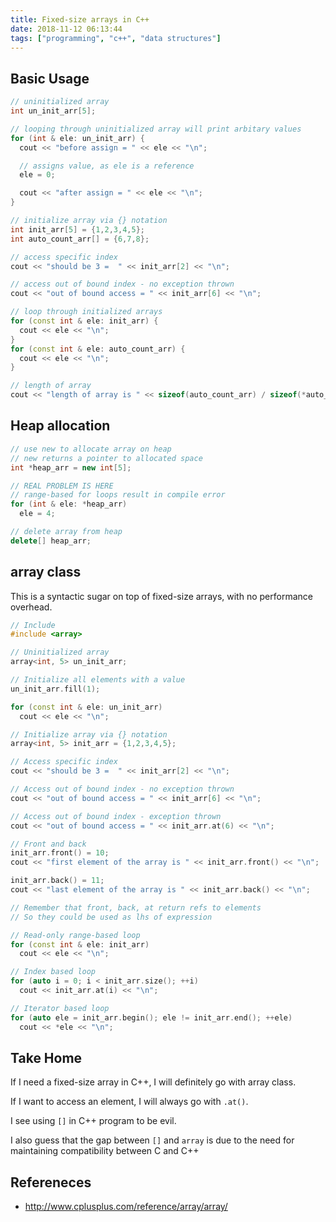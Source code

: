 ```yaml
---
title: Fixed-size arrays in C++
date: 2018-11-12 06:13:44
tags: ["programming", "c++", "data structures"]
---
```


## Basic Usage

```cpp
// uninitialized array
int un_init_arr[5];

// looping through uninitialized array will print arbitary values
for (int & ele: un_init_arr) {
  cout << "before assign = " << ele << "\n";

  // assigns value, as ele is a reference
  ele = 0;

  cout << "after assign = " << ele << "\n";
}

// initialize array via {} notation
int init_arr[5] = {1,2,3,4,5};
int auto_count_arr[] = {6,7,8};

// access specific index
cout << "should be 3 =  " << init_arr[2] << "\n";

// access out of bound index - no exception thrown
cout << "out of bound access = " << init_arr[6] << "\n";

// loop through initialized arrays
for (const int & ele: init_arr) {
  cout << ele << "\n";
}
for (const int & ele: auto_count_arr) {
  cout << ele << "\n";
}

// length of array
cout << "length of array is " << sizeof(auto_count_arr) / sizeof(*auto_count_arr) << "\n";
```

## Heap allocation

```cpp
// use new to allocate array on heap
// new returns a pointer to allocated space
int *heap_arr = new int[5];

// REAL PROBLEM IS HERE
// range-based for loops result in compile error
for (int & ele: *heap_arr)
  ele = 4;

// delete array from heap
delete[] heap_arr;  
```

## array class

This is a syntactic sugar on top of fixed-size arrays, with no performance overhead.

```cpp
// Include
#include <array>

// Uninitialized array
array<int, 5> un_init_arr;

// Initialize all elements with a value
un_init_arr.fill(1);

for (const int & ele: un_init_arr)
  cout << ele << "\n";

// Initialize array via {} notation
array<int, 5> init_arr = {1,2,3,4,5};

// Access specific index
cout << "should be 3 =  " << init_arr[2] << "\n";

// Access out of bound index - no exception thrown
cout << "out of bound access = " << init_arr[6] << "\n";

// Access out of bound index - exception thrown
cout << "out of bound access = " << init_arr.at(6) << "\n";

// Front and back
init_arr.front() = 10;
cout << "first element of the array is " << init_arr.front() << "\n";

init_arr.back() = 11;
cout << "last element of the array is " << init_arr.back() << "\n";

// Remember that front, back, at return refs to elements
// So they could be used as lhs of expression

// Read-only range-based loop
for (const int & ele: init_arr)
  cout << ele << "\n";

// Index based loop
for (auto i = 0; i < init_arr.size(); ++i)
  cout << init_arr.at(i) << "\n";

// Iterator based loop
for (auto ele = init_arr.begin(); ele != init_arr.end(); ++ele)
  cout << *ele << "\n";
```

## Take Home
If I need a fixed-size array in C++, I will definitely go with array class.

If I want to access an element, I will always go with `.at()`.

I see using `[]` in C++ program to be evil.

I also guess that the gap between `[]` and `array` is due to the need for maintaining compatibility between C and C++

## Refereneces
- http://www.cplusplus.com/reference/array/array/
